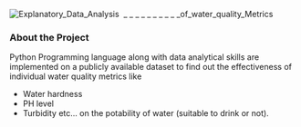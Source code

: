 ![Explanatory_Data_Analysis  _ _ _ _ _ _ _ _ _ _of_water_quality_Metrics](https://github.com/Vara-Prasad-Repakula/Explanatory_Data_Analysis_of_water_quality/assets/145162430/9446c6d2-ebfd-4a41-b5b5-8f2c4048e191)
### About the Project
Python Programming language along with data analytical skills are implemented on a publicly available dataset to find out the effectiveness of individual water quality metrics like
- Water hardness
-  PH level
-   Turbidity etc... on the potability of water (suitable to drink or not). 
